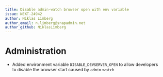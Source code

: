 ```yaml
---
title: Disable admin-watch browser open with env variable
issue: NEXT-24942
author: Niklas Limberg
author_email: n.limberg@snapadmin.net
author_github: NiklasLimberg
---
```

# Administration
* Added environment variable `DISABLE_DEVSERVER_OPEN` to allow developers to disable the browser start caused by `admin:watch`
